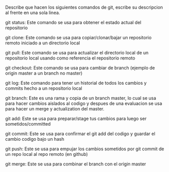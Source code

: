 Describe que hacen los siguientes comandos de git, escribe su descripcion al frente en una sola linea.

git status: Este comando se usa para obtener el estado actual del repositorio

git clone: Este comando se usa para copiar/clonar/bajar un repositorio remoto iniciado a un directorio local 

git pull: Este comando se usa para actualizar el directorio local de un repositorio local usando como referencia el repositorio remoto

git checkout: Este comando se usa para cambiar de branch (ejemplo de origin master a un branch no master)

git log: Este comando para tener un historial de todos los cambios y commits hecho a un repositorio local

git branch: Este es una rama y copia de un branch master, lo cual se usa para hacer cambios aislados al codigo y despues de una evaluacion se usa para hacer un merge y actualization del master. 

git add: Este se usa para preparar/stage tus cambios para luego ser sometidos/committed

git commit: Este se usa para confirmar el git add del codigo y guardar el cambio codigo bajo un hash 

git push: Este se usa para empujar los cambios sometidos por git commit de un repo local al repo remoto (en github)

git merge: Este se usa para combinar el branch con el origin master
